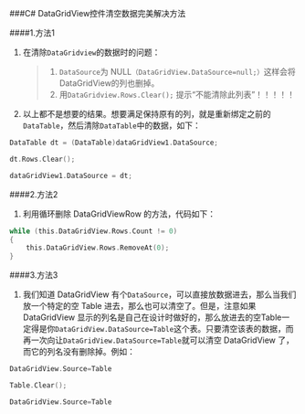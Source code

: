 ###C# DataGridView控件清空数据完美解决方法

####1.方法1

1. 在清除`DataGridview`的数据时的问题：

	>1. `DataSource`为 NULL`（DataGridView.DataSource=null;）`这样会将DataGridView的列也删掉。
	>2. 用`DataGridview.Rows.Clear();` 提示“不能清除此列表”！！！！！

2. 以上都不是想要的结果。想要满足保持原有的列，就是重新绑定之前的`DataTable`，然后清除`DataTable`中的数据，如下：

```c
DataTable dt = (DataTable)dataGridView1.DataSource;

dt.Rows.Clear();

dataGridView1.DataSource = dt;
```

####2.方法2

1. 利用循环删除 DataGridViewRow 的方法，代码如下：

```c
while (this.DataGridView.Rows.Count != 0)
{
	this.DataGridView.Rows.RemoveAt(0);
}
```

####3.方法3

1. 我们知道 DataGridView 有个`DataSource`，可以直接放数据进去，那么当我们放一个特定的空 Table 进去，那么也可以清空了。但是，注意如果 DataGridView 显示的列名是自己在设计时做好的，那么放进去的空Table一定得是你`DataGridView.DataSource=Table`这个表。只要清空该表的数据，而再一次向让`DataGridView.DataSource=Table`就可以清空 DataGridView 了，而它的列名没有删除掉。例如：

```c
DataGridView.Source=Table

Table.Clear();

DataGridView.Source=Table
```
